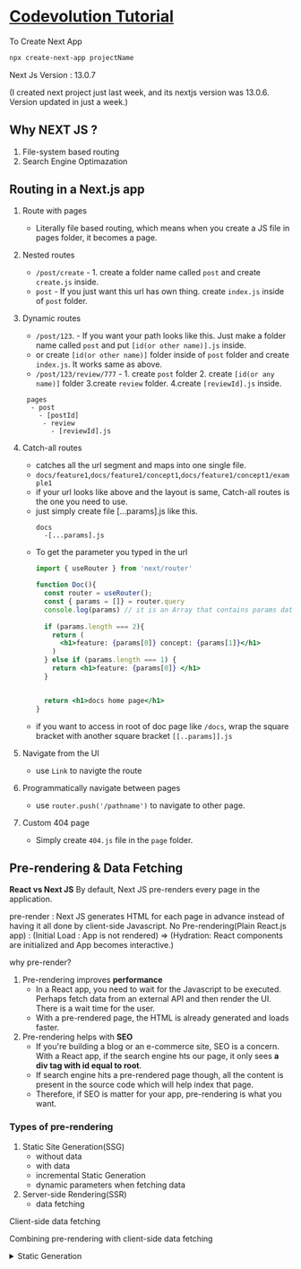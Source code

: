 # [Codevolution Tutorial](https://www.youtube.com/playlist?list=PLC3y8-rFHvwgC9mj0qv972IO5DmD-H0ZH)

To Create Next App
```bash
npx create-next-app projectName

```

Next Js Version : 13.0.7

(I created next project just last week, and its nextjs version was 13.0.6. Version updated in just a week.)



## Why NEXT JS ?

1. File-system based routing
2. Search Engine Optimazation



## Routing in a Next.js app

1. Route with pages
   - Literally file based routing, which means when you create a JS file in pages folder, it becomes a page.
2. Nested routes
   - `/post/create` - 1. create a folder name called `post` and create `create.js` inside.
   - `post` - If you just want this url has own thing. create `index.js` inside of `post` folder.
3. Dynamic routes
   - `/post/123`. - If you want your path looks like this. Just make a folder name called `post` and put `[id(or other name)].js` inside.
   - or create `[id(or other name)]` folder inside of `post` folder and create `index.js`. It works same as above.
   - `/post/123/review/777` - 1. create `post` folder 2. create `[id(or any name)]` folder 3.create `review` folder. 4.create `[reviewId].js` inside.
   ```
    pages
     - post
       - [postId]
        - review
          - [reviewId].js  
   ```
4. Catch-all routes
    - catches all the url segment and maps into one single file. 
    - `docs/feature1`,`docs/feature1/concept1`,`docs/feature1/concept1/example1`
    - if your url looks like above and the layout is same, Catch-all routes is the one you need to use.
    - just simply create file [...params].js like this.
      ```
      docs
        -[...params].js
      ```
    - To get the parameter you typed in the url
      ```jsx
      import { useRouter } from 'next/router'

      function Doc(){
        const router = useRouter();
        const { params = []} = router.query
        console.log(params) // it is an Array that contains params data splitted by '/'.
        
        if (params.length === 2){
          return (
            <h1>feature: {params[0]} concept: {params[1]}</h1>
          )
        } else if (params.length === 1) {
          return <h1>feature: {params[0]} </h1>
        }


        return <h1>docs home page</h1>
      }

      ```
    - if you want to access in root of doc page like `/docs`, wrap the square bracket with another square bracket `[[..params]].js` 

5. Navigate from the UI
    - use `Link` to navigte the route
6. Programmatically navigate between pages
    - use `router.push('/pathname')` to navigate to other page. 
7. Custom 404 page
    - Simply create `404.js` file in the `page` folder.



## Pre-rendering & Data Fetching
**React vs Next JS**
By default, Next JS pre-renders every page in the application.

pre-render : Next JS generates HTML for each page in advance instead of having it all done by client-side Javascript.
No Pre-rendering(Plain React.js app) : (Initial Load : App is not rendered) => (Hydration: React components are initialized and App becomes interactive.)

why pre-render?
1. Pre-rendering improves **performance**
   - In a React app, you need to wait for the Javascript to be executed. Perhaps fetch data from an external API and then render the UI. There is a wait time for the user.
   - With a pre-rendered page, the HTML is already generated and loads faster.
2. Pre-rendering helps with **SEO**
   - If you're building a blog or an e-commerce site, SEO is a concern. With a React app, if the search engine hts our page, it only sees **a div tag with id equal to root**.
   - If search engine hits a pre-rendered page though, all the content is present in the source code which will help index that page.
   - Therefore, if SEO is matter for your app, pre-rendering is what you want.


### **Types of pre-rendering**
1. Static Site Generation(SSG)
   - without data
   - with data
   - incremental Static Generation
   - dynamic parameters when fetching data
2. Server-side Rendering(SSR)
   - data fetching

Client-side data fetching

Combining pre-rendering with client-side data fetching

<details><summary> Static Generation</summary>
A method of pre-rendering where the HTML pages are generated at built time.
The HTML with all the data that makes up the content of the web page are generated in advance when you build your application.
Recommended method to pre-render pages whenever possible. Page can be built once, cached by a CDN and served to the client almost instantly.
EX: Blog pages, e-commerce Product pages, documentation and marketing pages.
</details>